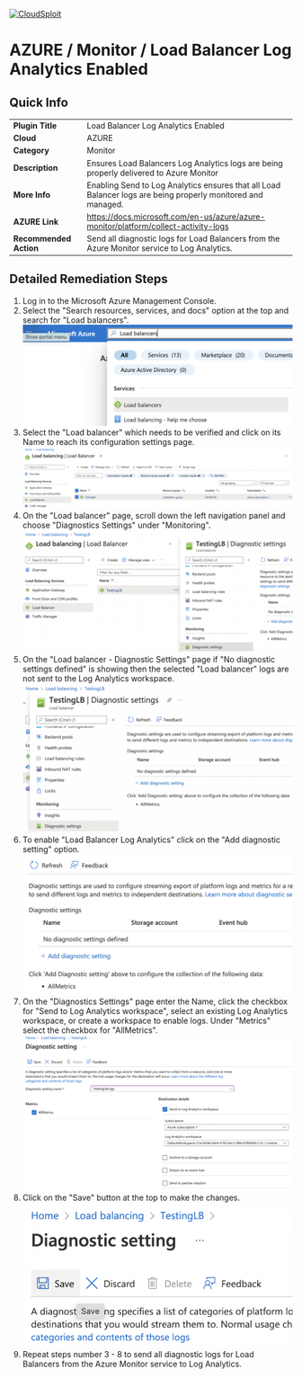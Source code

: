 [![CloudSploit](https://cloudsploit.com/img/logo-new-big-text-100.png "CloudSploit")](https://cloudsploit.com)

# AZURE / Monitor / Load Balancer Log Analytics Enabled

## Quick Info

| | |
|-|-|
| **Plugin Title** | Load Balancer Log Analytics Enabled |
| **Cloud** | AZURE |
| **Category** | Monitor |
| **Description** | Ensures Load Balancers Log Analytics logs are being properly delivered to Azure Monitor |
| **More Info** | Enabling Send to Log Analytics ensures that all Load Balancer logs are being properly monitored and managed. |
| **AZURE Link** | https://docs.microsoft.com/en-us/azure/azure-monitor/platform/collect-activity-logs |
| **Recommended Action** | Send all diagnostic logs for Load Balancers from the Azure Monitor service to Log Analytics. |

## Detailed Remediation Steps

1. Log in to the Microsoft Azure Management Console.
2. Select the "Search resources, services, and docs" option at the top and search for "Load balancers". </br> <img src="/resources/azure/monitor/load-balancer-log-analytics-enabled/step2.png"/>
3. Select the "Load balancer" which needs to be verified and click on its Name to reach its configuration settings page.</br> <img src="/resources/azure/monitor/load-balancer-log-analytics-enabled/step3.png"/>
4. On the "Load balancer" page, scroll down the left navigation panel and choose "Diagnostics Settings" under "Monitoring".</br> <img src="/resources/azure/monitor/load-balancer-log-analytics-enabled/step4.png"/>
5. On the "Load balancer - Diagnostic Settings" page if "No diagnostic settings defined" is showing then the selected "Load balancer" logs are not sent to the Log Analytics workspace.</br> <img src="/resources/azure/monitor/load-balancer-log-analytics-enabled/step5.png"/>
6. To enable "Load Balancer Log Analytics" click on the "Add diagnostic setting" option.</br> <img src="/resources/azure/monitor/load-balancer-log-analytics-enabled/step6.png"/>
7. On the "Diagnostics Settings" page enter the Name, click the checkbox for "Send to Log Analytics workspace", select an existing Log Analytics workspace, or create a workspace to enable logs. Under "Metrics" select the checkbox for "AllMetrics".</br> <img src="/resources/azure/monitor/load-balancer-log-analytics-enabled/step7.png"/>
8. Click on the "Save" button at the top to make the changes.</br> <img src="/resources/azure/monitor/load-balancer-log-analytics-enabled/step8.png"/>
9. Repeat steps number 3 - 8 to send all diagnostic logs for Load Balancers from the Azure Monitor service to Log Analytics.
